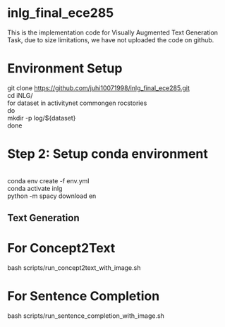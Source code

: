 # inlg_final_ece285
This is the implementation code for Visually Augmented Text Generation Task, due to size limitations, we have not uploaded the code on github.

# Environment Setup
git clone https://github.com/juhi10071998/inlg_final_ece285.git
<br /> cd iNLG/
<br /> for dataset in activitynet commongen rocstories
<br /> do
<br />     mkdir -p log/${dataset}
<br /> done

# Step 2: Setup conda environment
<br /> conda env create -f env.yml
<br /> conda activate inlg
<br /> python -m spacy download en

## Text Generation
# For Concept2Text
bash scripts/run_concept2text_with_image.sh

# For Sentence Completion
bash scripts/run_sentence_completion_with_image.sh

